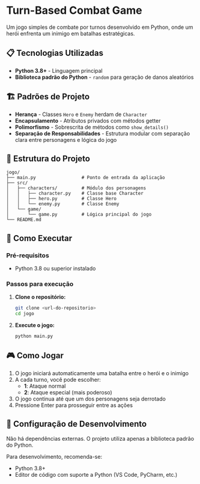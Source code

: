 # Turn-Based Combat Game

Um jogo simples de combate por turnos desenvolvido em Python, onde um herói enfrenta um inimigo em batalhas estratégicas.

## 📋 Tecnologias Utilizadas

- **Python 3.8+** - Linguagem principal
- **Biblioteca padrão do Python** - `random` para geração de danos aleatórios

## 🏗️ Padrões de Projeto

- **Herança** - Classes `Hero` e `Enemy` herdam de `Character`
- **Encapsulamento** - Atributos privados com métodos getter
- **Polimorfismo** - Sobrescrita de métodos como `show_details()`
- **Separação de Responsabilidades** - Estrutura modular com separação clara entre personagens e lógica do jogo

## 📁 Estrutura do Projeto

```
jogo/
├── main.py                 # Ponto de entrada da aplicação
├── src/
│   ├── characters/         # Módulo dos personagens
│   │   ├── character.py    # Classe base Character
│   │   ├── hero.py         # Classe Hero
│   │   └── enemy.py        # Classe Enemy
│   └── game/
│       └── game.py         # Lógica principal do jogo
└── README.md
```

## 🚀 Como Executar

### Pré-requisitos
- Python 3.8 ou superior instalado

### Passos para execução

1. **Clone o repositório:**
   ```bash
   git clone <url-do-repositorio>
   cd jogo
   ```

2. **Execute o jogo:**
   ```bash
   python main.py
   ```

## 🎮 Como Jogar

1. O jogo iniciará automaticamente uma batalha entre o herói e o inimigo
2. A cada turno, você pode escolher:
   - **1**: Ataque normal
   - **2**: Ataque especial (mais poderoso)
3. O jogo continua até que um dos personagens seja derrotado
4. Pressione Enter para prosseguir entre as ações

## 🔧 Configuração de Desenvolvimento

Não há dependências externas. O projeto utiliza apenas a biblioteca padrão do Python.

Para desenvolvimento, recomenda-se:
- Python 3.8+
- Editor de código com suporte a Python (VS Code, PyCharm, etc.)